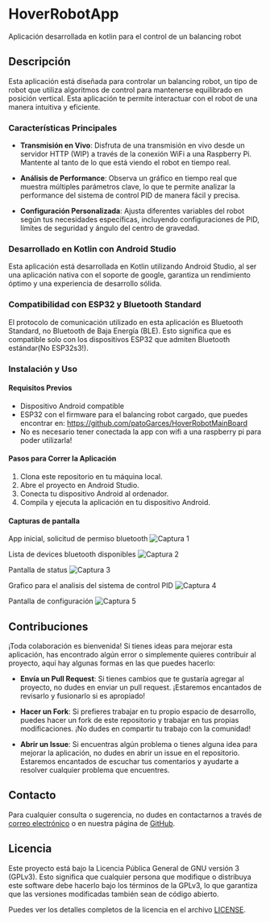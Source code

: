# HoverRobotApp

Aplicación desarrollada en kotlin para el control de un balancing robot

## Descripción

Esta aplicación está diseñada para controlar un balancing robot, un tipo de robot que utiliza algoritmos de control para mantenerse equilibrado en posición vertical. Esta aplicación te permite interactuar con el robot de una manera intuitiva y eficiente.

### Características Principales

- **Transmisión en Vivo**: Disfruta de una transmisión en vivo desde un servidor HTTP (WIP) a través de la conexión WiFi a una Raspberry Pi. Mantente al tanto de lo que está viendo el robot en tiempo real.

- **Análisis de Performance**: Observa un gráfico en tiempo real que muestra múltiples parámetros clave, lo que te permite analizar la performance del sistema de control PID de manera fácil y precisa. 

- **Configuración Personalizada**: Ajusta diferentes variables del robot según tus necesidades específicas, incluyendo configuraciones de PID, límites de seguridad y ángulo del centro de gravedad.

### Desarrollado en Kotlin con Android Studio

Esta aplicación está desarrollada en Kotlin utilizando Android Studio, al ser una aplicación nativa con el soporte de google, garantiza un rendimiento óptimo y una experiencia de desarrollo sólida.

### Compatibilidad con ESP32 y Bluetooth Standard

El protocolo de comunicación utilizado en esta aplicación es Bluetooth Standard, no Bluetooth de Baja Energía (BLE). Esto significa que es compatible solo con los dispositivos ESP32 que admiten Bluetooth estándar(No ESP32s3!).

### Instalación y Uso

#### Requisitos Previos

- Dispositivo Android compatible
- ESP32 con el firmware para el balancing robot cargado, que puedes encontrar en: https://github.com/patoGarces/HoverRobotMainBoard
- No es necesario tener conectada la app con wifi a una raspberry pi para poder utilizarla!

#### Pasos para Correr la Aplicación

1. Clona este repositorio en tu máquina local.
2. Abre el proyecto en Android Studio.
3. Conecta tu dispositivo Android al ordenador.
4. Compila y ejecuta la aplicación en tu dispositivo Android.

#### Capturas de pantalla

App inicial, solicitud de permiso bluetooth
![Captura 1](https://github.com/patoGarces/HoverRobotApp-balancing-robot/assets/34481371/94284a00-69e1-4c19-a39b-b29b7adcb026)

Lista de devices bluetooth disponibles
![Captura 2](https://github.com/patoGarces/HoverRobotApp-balancing-robot/assets/34481371/e1e8e132-2f5d-4009-967c-1e28e722331c)

Pantalla de status
![Captura 3](https://github.com/patoGarces/HoverRobotApp-balancing-robot/assets/34481371/a73e8de6-efa4-460e-9dc4-93441408b287)

Grafico para el analisis del sistema de control PID
![Captura 4](https://github.com/patoGarces/HoverRobotApp-balancing-robot/assets/34481371/a29883c7-613d-493c-b484-71cb54ea8e5d)

Pantalla de configuración
![Captura 5](https://github.com/patoGarces/HoverRobotApp-balancing-robot/assets/34481371/3f6a52e6-67a2-4f6b-8c24-272257c3a837)


## Contribuciones

¡Toda colaboración es bienvenida! Si tienes ideas para mejorar esta aplicación, has encontrado algún error o simplemente quieres contribuir al proyecto, aquí hay algunas formas en las que puedes hacerlo:

- **Envía un Pull Request**: Si tienes cambios que te gustaría agregar al proyecto, no dudes en enviar un pull request. ¡Estaremos encantados de revisarlo y fusionarlo si es apropiado!

- **Hacer un Fork**: Si prefieres trabajar en tu propio espacio de desarrollo, puedes hacer un fork de este repositorio y trabajar en tus propias modificaciones. ¡No dudes en compartir tu trabajo con la comunidad!

- **Abrir un Issue**: Si encuentras algún problema o tienes alguna idea para mejorar la aplicación, no dudes en abrir un issue en el repositorio. Estaremos encantados de escuchar tus comentarios y ayudarte a resolver cualquier problema que encuentres.

## Contacto

Para cualquier consulta o sugerencia, no dudes en contactarnos a través de [correo electrónico](patricio.garces@outlook.com) o en nuestra página de [GitHub](https://github.com/patoGarces).

## Licencia

Este proyecto está bajo la Licencia Pública General de GNU versión 3 (GPLv3). Esto significa que cualquier persona que modifique o distribuya este software debe hacerlo bajo los términos de la GPLv3, lo que garantiza que las versiones modificadas también sean de código abierto.

Puedes ver los detalles completos de la licencia en el archivo [LICENSE](LICENSE).
